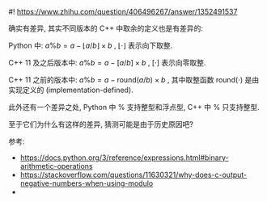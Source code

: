 #! https://www.zhihu.com/question/406496267/answer/1352491537

[comment]: <> (Answer URL: https://www.zhihu.com/question/406496267/answer/1352491537)
[comment]: <> (Question Title: 哪位大佬能解释一下，为什么Python会定义取模运算，就是a%b=a-n*b，n为向负无穷方向取整?)
[comment]: <> (Author Name: 采石工)
[comment]: <> (Create Time: 2020-07-21 20:33:26)

确实有差异, 其实不同版本的 C++ 中取余的定义也是有差异的:

Python 中:  $a \% b = a - \lfloor a/b \rfloor \times b$  ,  $\lfloor \cdot \rfloor$  表示向下取整.

C++ 11 及之后版本中:  $a \% b = a - \left[ a/b \right] \times b$  ,  $\left[ \cdot \right]$  表示向零取整.

C++ 11 之前的版本中:  $a \% b = a - \mathrm{round}( a/b ) \times b$  , 其中取整函数 $\mathrm{round}(\cdot)$  是由实现定义的 (implementation-defined).

此外还有一个差异之处, Python 中 % 支持整型和浮点型, C++ 中 % 只支持整型.

至于它们为什么有这样的差异, 猜测可能是由于历史原因吧?

参考:
- https://docs.python.org/3/reference/expressions.html#binary-arithmetic-operations
- https://stackoverflow.com/questions/11630321/why-does-c-output-negative-numbers-when-using-modulo
- 